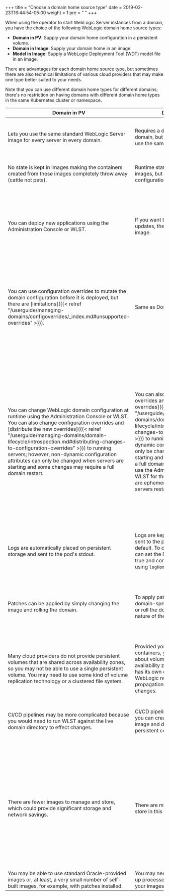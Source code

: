 +++
title = "Choose a domain home source type"
date = 2019-02-23T16:44:54-05:00
weight = 1
pre = "<b> </b>"
+++

When using the operator to start WebLogic Server instances from a domain, you have the choice of the following WebLogic domain home source types:

 - **Domain in PV**: Supply your domain home configuration in a persistent volume.
 - **Domain in Image**: Supply your domain home in an image.
 - **Model in Image**: Supply a WebLogic Deployment Tool (WDT) model file in an image.

There are advantages for each domain home source type, but sometimes there are also technical limitations of various cloud providers that may make one type better suited to your needs.

Note that you can use different domain home types for different domains; there's no restriction on having domains with different domain home types in the same Kubernetes cluster or namespace.

| Domain in PV | Domain in Image | Model in Image |
| --- | --- | --- |
| Lets you use the same standard WebLogic Server image for every server in every domain. | Requires a different image for each domain, but all servers in that domain use the same image. | Different domains can use the same image, but require different domainUID and may have different configuration.  |
| No state is kept in images making the containers created from these images completely throw away (cattle not pets). | Runtime state should not be kept in the images, but applications and configuration are. | Runtime state should not be kept in the images.  Application and configuration may be. |
| You can deploy new applications using the Administration Console or WLST. | If you want to deploy application updates, then you must create a new image. | If you want to deploy application updates, then you must create a new image (which can be a small [common mounts image]({{< relref "/userguide/managing-domains/model-in-image/common-mounts.md" >}})). |
| You can use configuration overrides to mutate the domain configuration before it is deployed, but there are [limitations]({{< relref "/userguide/managing-domains/configoverrides/_index.md#unsupported-overrides" >}}). | Same as Domain in PV. | You can deploy model files to a ConfigMap to mutate the domain before it is deployed. The model file syntax is far simpler and less error prone than the configuration override syntax, and, unlike configuration overrides, allows you to directly add data sources and JMS modules. |
| You can change WebLogic domain configuration at runtime using the Administration Console or WLST. You can also change configuration overrides and [distribute the new overrides]({{< relref "/userguide/managing-domains/domain-lifecycle/introspection.md#distributing-changes-to-configuration-overrides" >}}) to running servers; however, non-dynamic configuration attributes can only be changed when servers are starting and some changes may require a full domain restart. |  You can also change configuration overrides and [distribute the new overrides]({{< relref "/userguide/managing-domains/domain-lifecycle/introspection.md#distributing-changes-to-configuration-overrides" >}}) to running servers; however, non-dynamic configuration attributes can only be changed when servers are starting and some changes may require a full domain restart. You should not use the Administration Console or WLST for these domains as changes are ephemeral and will be lost when servers restart. |  You can change configuration at runtime using model YAML snippets supplied in [runtime updates]({{< relref "/userguide/managing-domains/model-in-image/runtime-updates.md" >}}) (which are substantially easier to specify than configuration overrides); however, non-dynamic configuration attributes will only change when servers are restarted (rolled) and some changes may require a full domain restart. You should not use the Administration Console or WLST for these domains as changes are ephemeral and will be lost when servers restart. |
| Logs are automatically placed on persistent storage and sent to the pod's stdout.  | Logs are kept in the containers and sent to the pod's log (`stdout`) by default. To change the log location, you can set the Domain `logHomeEnabled` to true and configure the desired directory using `logHome`. | Same as Domain in Image.  |
| Patches can be applied by simply changing the image and rolling the domain.  | To apply patches, you must update the domain-specific image and then restart or roll the domain depending on the nature of the patch.  | Same as Domain in PV when using small [common mounts images]({{< relref "/userguide/managing-domains/model-in-image/common-mounts.md" >}}) to supply model artifacts; same as Domain in Image otherwise. |
| Many cloud providers do not provide persistent volumes that are shared across availability zones, so you may not be able to use a single persistent volume.  You may need to use some kind of volume replication technology or a clustered file system. | Provided you do not store and state in containers, you do not have to worry about volume replication across availability zones because each pod has its own copy of the domain.  WebLogic replication will handle propagation of any online configuration changes.  | Same as Domain in Image. |
| CI/CD pipelines may be more complicated because you would need to run WLST against the live domain directory to effect changes.  | CI/CD pipelines are simpler because you can create the whole domain in the image and don't have to worry about a persistent copy of the domain.  | CI/CD pipelines are even simpler because you don't need to generate a domain home. The operator will create a domain home for you based on the model that you supply. |
| There are fewer images to manage and store, which could provide significant storage and network savings.  |  There are more images to manage and store in this approach. | Same as Domain in Image unless you use the [common mounts]({{< relref "/userguide/managing-domains/model-in-image/common-mounts.md" >}}) approach. With common mounts, you can use a single larger image to distribute your WebLogic install (similar to Domain on PV) and one or more smaller images to contain your WebLogic configuration and applications.|
| You may be able to use standard Oracle-provided images or, at least, a very small number of self-built images, for example, with patches installed. | You may need to do more work to set up processes to build and maintain your images. | Same as Domain in Image.|
